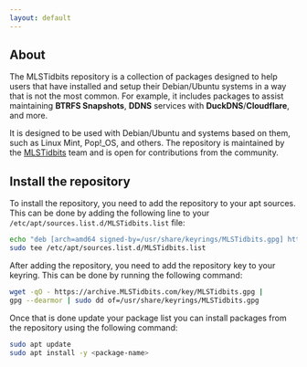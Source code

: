 ```yaml
---
layout: default
---
```


## About

The MLSTidbits repository is a collection of packages designed to help users that have installed and setup their Debian/Ubuntu systems in a way that is not the most common. For example, it includes packages to assist maintaining **BTRFS Snapshots**, **DDNS** services with **DuckDNS**/**Cloudflare**, and more.

It is designed to be used with Debian/Ubuntu and systems based on them, such as Linux Mint, Pop!_OS, and others. The repository is maintained by the [MLSTidbits](https://MLSTidbits.com) team and is open for contributions from the community.

## Install the repository

To install the repository, you need to add the repository to your apt sources. This can be done by adding the following line to your `/etc/apt/sources.list.d/MLSTidbits.list` file:

```bash
echo "deb [arch=amd64 signed-by=/usr/share/keyrings/MLSTidbits.gpg] https://archive.MLSTidbits.com/ stable main" |
sudo tee /etc/apt/sources.list.d/MLSTidbits.list
```

After adding the repository, you need to add the repository key to your keyring. This can be done by running the following command:

```bash
wget -qO - https://archive.MLSTidbits.com/key/MLSTidbits.gpg |
gpg --dearmor | sudo dd of=/usr/share/keyrings/MLSTidbits.gpg
```

Once that is done update your package list you can install packages from the repository using the following command:

```bash
sudo apt update
sudo apt install -y <package-name>
```
